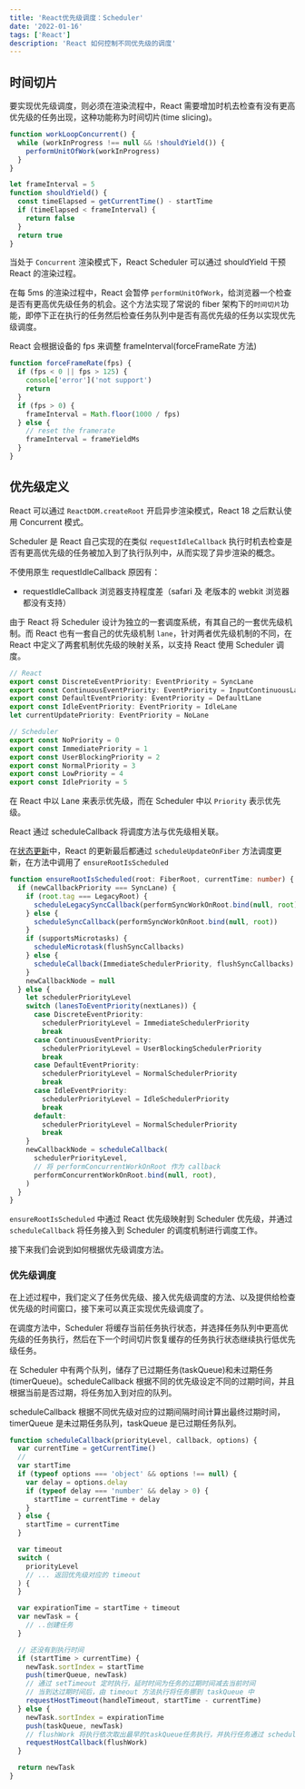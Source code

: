 ```yaml
---
title: 'React优先级调度：Scheduler'
date: '2022-01-16'
tags: ['React']
description: 'React 如何控制不同优先级的调度'
---
```


## 时间切片

要实现优先级调度，则必须在渲染流程中，React 需要增加时机去检查有没有更高优先级的任务出现，这种功能称为时间切片(time slicing)。

```ts
function workLoopConcurrent() {
  while (workInProgress !== null && !shouldYield()) {
    performUnitOfWork(workInProgress)
  }
}

let frameInterval = 5
function shouldYield() {
  const timeElapsed = getCurrentTime() - startTime
  if (timeElapsed < frameInterval) {
    return false
  }
  return true
}
```

当处于 `Concurrent` 渲染模式下，React Scheduler 可以通过 shouldYield 干预 React 的渲染过程。

在每 5ms 的渲染过程中，React 会暂停 `performUnitOfWork`，给浏览器一个检查是否有更高优先级任务的机会。这个方法实现了常说的 fiber 架构下的`时间切片`功能，即停下正在执行的任务然后检查任务队列中是否有高优先级的任务以实现优先级调度。

React 会根据设备的 fps 来调整 frameInterval(forceFrameRate 方法)

```ts
function forceFrameRate(fps) {
  if (fps < 0 || fps > 125) {
    console['error']('not support')
    return
  }
  if (fps > 0) {
    frameInterval = Math.floor(1000 / fps)
  } else {
    // reset the framerate
    frameInterval = frameYieldMs
  }
}
```

## 优先级定义

React 可以通过 `ReactDOM.createRoot` 开启异步渲染模式，React 18 之后默认使用 Concurrent 模式。

Scheduler 是 React 自己实现的在类似 `requestIdleCallback` 执行时机去检查是否有更高优先级的任务被加入到了执行队列中，从而实现了异步渲染的概念。

不使用原生 requestIdleCallback 原因有：

- requestIdleCallback 浏览器支持程度差（safari 及 老版本的 webkit 浏览器都没有支持）

由于 React 将 Scheduler 设计为独立的一套调度系统，有其自己的一套优先级机制。而 React 也有一套自己的优先级机制 `lane`，针对两者优先级机制的不同，在 React 中定义了两套机制优先级的映射关系，以支持 React 使用 Scheduler 调度。

```ts
// React
export const DiscreteEventPriority: EventPriority = SyncLane
export const ContinuousEventPriority: EventPriority = InputContinuousLane
export const DefaultEventPriority: EventPriority = DefaultLane
export const IdleEventPriority: EventPriority = IdleLane
let currentUpdatePriority: EventPriority = NoLane

// Scheduler
export const NoPriority = 0
export const ImmediatePriority = 1
export const UserBlockingPriority = 2
export const NormalPriority = 3
export const LowPriority = 4
export const IdlePriority = 5
```

在 React 中以 Lane 来表示优先级，而在 Scheduler 中以 `Priority` 表示优先级。

React 通过 scheduleCallback 将调度方法与优先级相关联。

在[状态更新](/posts/react/rerender)中，React 的更新最后都通过 `scheduleUpdateOnFiber` 方法调度更新，在方法中调用了 `ensureRootIsScheduled`

```ts
function ensureRootIsScheduled(root: FiberRoot, currentTime: number) {
  if (newCallbackPriority === SyncLane) {
    if (root.tag === LegacyRoot) {
      scheduleLegacySyncCallback(performSyncWorkOnRoot.bind(null, root))
    } else {
      scheduleSyncCallback(performSyncWorkOnRoot.bind(null, root))
    }
    if (supportsMicrotasks) {
      scheduleMicrotask(flushSyncCallbacks)
    } else {
      scheduleCallback(ImmediateSchedulerPriority, flushSyncCallbacks)
    }
    newCallbackNode = null
  } else {
    let schedulerPriorityLevel
    switch (lanesToEventPriority(nextLanes)) {
      case DiscreteEventPriority:
        schedulerPriorityLevel = ImmediateSchedulerPriority
        break
      case ContinuousEventPriority:
        schedulerPriorityLevel = UserBlockingSchedulerPriority
        break
      case DefaultEventPriority:
        schedulerPriorityLevel = NormalSchedulerPriority
        break
      case IdleEventPriority:
        schedulerPriorityLevel = IdleSchedulerPriority
        break
      default:
        schedulerPriorityLevel = NormalSchedulerPriority
        break
    }
    newCallbackNode = scheduleCallback(
      schedulerPriorityLevel,
      // 将 performConcurrentWorkOnRoot 作为 callback
      performConcurrentWorkOnRoot.bind(null, root),
    )
  }
}
```

`ensureRootIsScheduled` 中通过 React 优先级映射到 Scheduler 优先级，并通过 `scheduleCallback` 将任务接入到 Scheduler 的调度机制进行调度工作。

接下来我们会说到如何根据优先级调度方法。

### 优先级调度

在上述过程中，我们定义了任务优先级、接入优先级调度的方法、以及提供给检查优先级的时间窗口，接下来可以真正实现优先级调度了。

在调度方法中，Scheduler 将缓存当前任务执行状态，并选择任务队列中更高优先级的任务执行，然后在下一个时间切片恢复缓存的任务执行状态继续执行低优先级任务。

在 Scheduler 中有两个队列，储存了已过期任务(taskQueue)和未过期任务(timerQueue)。scheduleCallback 根据不同的优先级设定不同的过期时间，并且根据当前是否过期，将任务加入到对应的队列。

scheduleCallback 根据不同优先级对应的过期间隔时间计算出最终过期时间，timerQueue 是未过期任务队列，taskQueue 是已过期任务队列。

```ts
function scheduleCallback(priorityLevel, callback, options) {
  var currentTime = getCurrentTime()
  //
  var startTime
  if (typeof options === 'object' && options !== null) {
    var delay = options.delay
    if (typeof delay === 'number' && delay > 0) {
      startTime = currentTime + delay
    }
  } else {
    startTime = currentTime
  }

  var timeout
  switch (
    priorityLevel
    // ... 返回优先级对应的 timeout
  ) {
  }

  var expirationTime = startTime + timeout
  var newTask = {
    // ..创建任务
  }

  // 还没有到执行时间
  if (startTime > currentTime) {
    newTask.sortIndex = startTime
    push(timerQueue, newTask)
    // 通过 setTimeout 定时执行，延时时间为任务的过期时间减去当前时间
    // 当到达过期时间后，由 timeout 方法执行将任务挪到 taskQueue 中
    requestHostTimeout(handleTimeout, startTime - currentTime)
  } else {
    newTask.sortIndex = expirationTime
    push(taskQueue, newTask)
    // flushWork 将执行依次取出最早的taskQueue任务执行，并执行任务通过 scheduleCallback 绑定的 callback 方法
    requestHostCallback(flushWork)
  }

  return newTask
}
```
